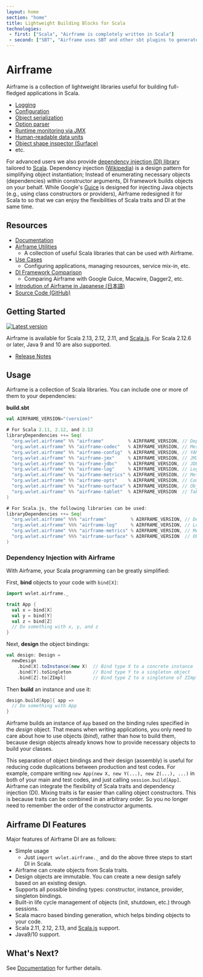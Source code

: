 ```yaml
---
layout: home
section: "home"
title: Lightweight Building Blocks for Scala
technologies:
 - first: ["Scala", "Airframe is completely written in Scala"]
 - second: ["SBT", "Airframe uses SBT and other sbt plugins to generate microsites easily"]
---
```

# Airframe

Airframe is a collection of lightweight libraries useful for building full-fledged applications in Scala.

- [Logging](docs/airframe-log.html)
- [Configuration](docs/airframe-config.html)
- [Object serialization](docs/airframe-codec.html)
- [Option parser](docs/airframe-opts.html)
- [Runtime monitoring via JMX](docs/airframe-jmx.html)
- [Human-readable data units](docs/airframe-metrics.html)
- [Object shape inspector (Surface)](docs/airframe-surface.html)
- etc.

For advanced users we also provide [dependency injection (DI) library](docs) tailored to [Scala](https://www.scala-lang.org/). 
Dependency injection ([Wikipedia](https://en.wikipedia.org/wiki/Dependency_injection)) is a design pattern for simplifying object instantiation; 
Instead of enumerating necessary objects (dependencies) within constructor arguments, DI framework builds objects on your behalf.
While Google's [Guice](https://github.com/google/guice) is designed for injecting Java objects (e.g., using class constructors or providers),
Airframe redesigned it for Scala to so that we can enjoy the flexibilities of Scala traits and DI at the same time.


## Resources
- [Documentation](docs)
- [Airframe Utilities](docs/utils.html)
   - A collection of useful Scala libraries that can be used with Airframe.
- [Use Cases](docs/use-cases.html)
   - Configuring applications, managing resources, service mix-in, etc.
- [DI Framework Comparison](docs/comparison.html)
   - Comparing Airframe with Google Guice, Macwire, Dagger2, etc. 
- [Introdution of Airframe in Japanese (日本語)](https://medium.com/@taroleo/airframe-c5d044a97ec)
- [Source Code (GitHub)](https://github.com/wvlet/airframe)


## Getting Started
 [![Latest version](https://index.scala-lang.org/wvlet/airframe/airframe/latest.svg?color=orange)](https://index.scala-lang.org/wvlet/airframe)

Airframe is available for Scala 2.13, 2.12, 2.11, and [Scala.js](https://www.scala-js.org/).
For Scala 2.12.6 or later, Java 9 and 10 are also supported.

- [Release Notes](docs/release-notes.html)

## Usage

Airframe is a collection of Scala libraries. You can include one or more of them to your dependencies:

**build.sbt**
```scala
val AIRFRAME_VERSION="(version)"

# For Scala 2.11, 2.12, and 2.13
libraryDependencies ++= Seq(
  "org.wvlet.airframe" %% "airframe"         % AIRFRAME_VERSION, // Dependency injection
  "org.wvlet.airframe" %% "airframe-codec"   % AIRFRAME_VERSION, // MessagePack-based schema-on-read transcoder
  "org.wvlet.airframe" %% "airframe-config"  % AIRFRAME_VERSION, // YAML-based configuration
  "org.wvlet.airframe" %% "airframe-jmx"     % AIRFRAME_VERSION, // JMX monitoring
  "org.wvlet.airframe" %% "airframe-jdbc"    % AIRFRAME_VERSION, // JDBC connection pool
  "org.wvlet.airframe" %% "airframe-log"     % AIRFRAME_VERSION, // Logging
  "org.wvlet.airframe" %% "airframe-metrics" % AIRFRAME_VERSION, // Metrics units
  "org.wvlet.airframe" %% "airframe-opts"    % AIRFRAME_VERSION, // Command-line option parser
  "org.wvlet.airframe" %% "airframe-surface" % AIRFRAME_VERSION, // Object surface inspector
  "org.wvlet.airframe" %% "airframe-tablet"  % AIRFRAME_VERSION  // Table data reader/writer
)

# For Scala.js, the following libraries can be used:
libraryDependencies ++= Seq(
  "org.wvlet.airframe" %%% "airframe"         % AIRFRAME_VERSION, // Dependency injection
  "org.wvlet.airframe" %%% "airframe-log"     % AIRFRAME_VERSION, // Logging
  "org.wvlet.airframe" %%% "airframe-metrics" % AIRFRAME_VERSION, // Metrics units
  "org.wvlet.airframe" %%% "airframe-surface" % AIRFRAME_VERSION  // Object surface inspector
)
```

### Dependency Injection with Airframe

With Airframe, your Scala programming can be greatly simplified:

First, **bind** objects to your code with `bind[X]`:
```scala
import wvlet.airframe._

trait App {
  val x = bind[X]
  val y = bind[Y]
  val z = bind[Z]
  // Do something with x, y, and z
}
```

Next, **design** the object bindings:
```scala
val design: Design =
  newDesign
    .bind[X].toInstance(new X)  // Bind type X to a concrete instance
    .bind[Y].toSingleton        // Bind type Y to a singleton object
    .bind[Z].to[ZImpl]          // Bind type Z to a singletone of ZImpl instance
```

Then **build** an instance and use it:
```scala
design.build[App]{ app =>
  // Do something with App
}
```

Airframe builds an instance of `App` based on the binding rules specified in the *design* object. That means when writing applications, you only need to care about how to use objects (*bind*), rather than how to build them, because design objects already knows how to provide necessary objects to build your classes.

This separation of object bindings and their design (assembly) is useful for reducing code duplications between production and test codes. For example, compare writing `new App(new X, new Y(...), new Z(...), ...)` in both of your main and test codes, and just calling `session.build[App]`.
Airframe can integrate the flexibility of Scala traits and dependency injection (DI). Mixing traits is far easier than calling object constructors. This is because traits can be combined in an arbitrary order. So you no longer need to remember the order of the constructor arguments.

## Airframe DI Features

Major features of Airframe DI are as follows:

- Simple usage
  - Just `import wvlet.airframe._` and do the above three steps to start DI in Scala.
- Airframe can create objects from Scala traits.
- Design objects are immutable. You can create a new design safely based on an existing design.
- Supports all possible binding types: constructor, instance, provider, singleton bindings.
- Built-in life cycle management of objects (init, shutdown, etc.) through sessions.
- Scala macro based binding generation, which helps binding objects to your code.
- Scala 2.11, 2.12, 2.13, and [Scala.js](https://www.scala-js.org/) support.
- Java9/10 support.

## What's Next?

See [Documentation](docs) for further details.
